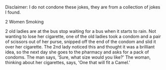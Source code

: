 Disclaimer: I do not condone these jokes, they are from a collection of jokes I found.

2 Women Smoking

2 old ladies are at the bus stop waiting for a bus when it starts to rain. Not wanting to lose her cigarette, one of the old ladies took a condom and a pair of scissors out of her purse, snipped off the end of the condom and slid it over her cigarette.
The 2nd lady noticed this and thought it was a brilliant idea, so the next day she goes to the pharmacy and asks for a pack of condoms.
The man says, 'Sure, what size would you like?'
The woman, thinking about her cigarettes, says, 'One that will fit a Camel.'

